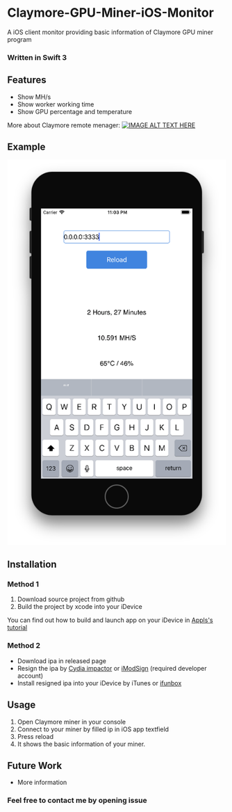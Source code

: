 # Claymore-GPU-Miner-iOS-Monitor
A iOS client monitor providing basic information of Claymore GPU miner program

### Written in Swift 3

## Features

- Show MH/s
- Show worker working time
- Show GPU percentage and temperature

More about Claymore remote menager:
[![IMAGE ALT TEXT HERE](https://i.ytimg.com/vi/11hTGlEqti0/maxresdefault.jpg)](https://www.youtube.com/watch?v=11hTGlEqti0)
## Example
![](./example.png)

## Installation

### Method 1
1. Download source project from github
2. Build the project by xcode into your iDevice

You can find out how to build and launch app on your iDevice in [Appls's tutorial](https://developer.apple.com/library/content/documentation/IDEs/Conceptual/AppDistributionGuide/LaunchingYourApponDevices/LaunchingYourApponDevices.html)

### Method 2
- Download ipa in released page
- Resign the ipa by [Cydia impactor](http://www.cydiaimpactor.com/) or [iModSign](http://mac.softpedia.com/get/Developer-Tools/iModSign.shtml) (required developer account)
- Install resigned ipa into your iDevice by iTunes or [ifunbox](http://www.i-funbox.com/)

## Usage
1. Open Claymore miner in your console
2. Connect to your miner by filled ip in iOS app textfield
3. Press reload
4. It shows the basic information of your miner.

## Future Work
- More information

### Feel free to contact me by opening issue